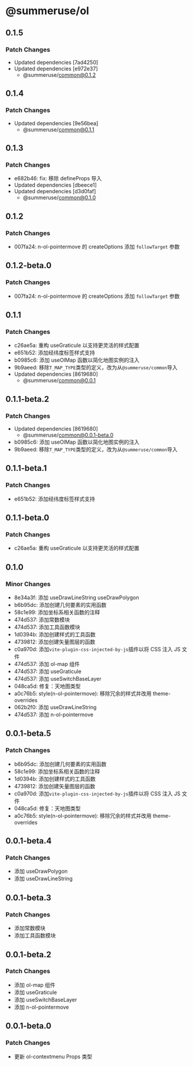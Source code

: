 # @summeruse/ol

## 0.1.5

### Patch Changes

- Updated dependencies [7ad4250]
- Updated dependencies [e972e37]
  - @summeruse/common@0.1.2

## 0.1.4

### Patch Changes

- Updated dependencies [9e56bea]
  - @summeruse/common@0.1.1

## 0.1.3

### Patch Changes

- e682b46: fix: 移除 defineProps 导入
- Updated dependencies [dbeece1]
- Updated dependencies [d3d0faf]
  - @summeruse/common@0.1.0

## 0.1.2

### Patch Changes

- 007fa24: n-ol-pointermove 的 createOptions 添加 `followTarget` 参数

## 0.1.2-beta.0

### Patch Changes

- 007fa24: n-ol-pointermove 的 createOptions 添加 `followTarget` 参数

## 0.1.1

### Patch Changes

- c26ae5a: 重构 useGraticule 以支持更灵活的样式配置
- e651b52: 添加经纬度标签样式支持
- b0985c6: 添加 useOlMap 函数以简化地图实例的注入
- 9b9aeed: 移除`T_MAP_TYPE`类型的定义，改为从`@summeruse/common`导入
- Updated dependencies [8619680]
  - @summeruse/common@0.0.1

## 0.1.1-beta.2

### Patch Changes

- Updated dependencies [8619680]
  - @summeruse/common@0.0.1-beta.0
- b0985c6: 添加 useOlMap 函数以简化地图实例的注入
- 9b9aeed: 移除`T_MAP_TYPE`类型的定义，改为从`@summeruse/common`导入

## 0.1.1-beta.1

### Patch Changes

- e651b52: 添加经纬度标签样式支持

## 0.1.1-beta.0

### Patch Changes

- c26ae5a: 重构 useGraticule 以支持更灵活的样式配置

## 0.1.0

### Minor Changes

- 8e34a3f: 添加 useDrawLineString useDrawPolygon
- b6b95dc: 添加创建几何要素的实用函数
- 58c1e99: 添加坐标系相关函数的注释
- 474d537: 添加常数模块
- 474d537: 添加工具函数模块
- 1d0394b: 添加创建样式的工具函数
- 4739812: 添加创建矢量图层的函数
- c0a970d: 添加`vite-plugin-css-injected-by-js`插件以将 CSS 注入 JS 文件
- 474d537: 添加 ol-map 组件
- 474d537: 添加 useGraticule
- 474d537: 添加 useSwitchBaseLayer
- 048ca5d: 修复：天地图类型
- a0c76b5: style(n-ol-pointermove): 移除冗余的样式并改用 theme-overrides
- 062b2f0: 添加 useDrawLineString
- 474d537: 添加 n-ol-pointermove

## 0.0.1-beta.5

### Patch Changes

- b6b95dc: 添加创建几何要素的实用函数
- 58c1e99: 添加坐标系相关函数的注释
- 1d0394b: 添加创建样式的工具函数
- 4739812: 添加创建矢量图层的函数
- c0a970d: 添加`vite-plugin-css-injected-by-js`插件以将 CSS 注入 JS 文件
- 048ca5d: 修复：天地图类型
- a0c76b5: style(n-ol-pointermove): 移除冗余的样式并改用 theme-overrides

## 0.0.1-beta.4

### Patch Changes

- 添加 useDrawPolygon
- 添加 useDrawLineString

## 0.0.1-beta.3

### Patch Changes

- 添加常数模块
- 添加工具函数模块

## 0.0.1-beta.2

### Patch Changes

- 添加 ol-map 组件
- 添加 useGraticule
- 添加 useSwitchBaseLayer
- 添加 n-ol-pointermove

## 0.0.1-beta.0

### Patch Changes

- 更新 ol-contextmenu Props 类型

